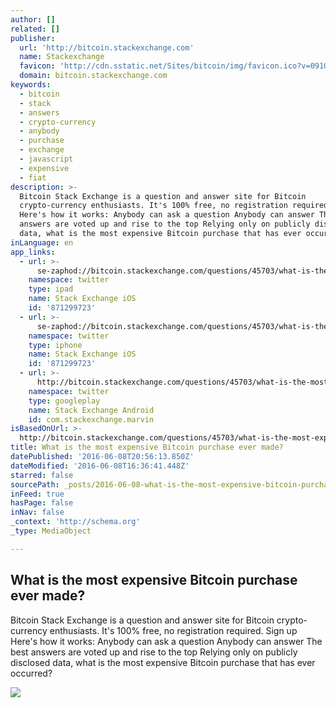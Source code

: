 ```yaml
---
author: []
related: []
publisher:
  url: 'http://bitcoin.stackexchange.com'
  name: Stackexchange
  favicon: 'http://cdn.sstatic.net/Sites/bitcoin/img/favicon.ico?v=0910168c5c65'
  domain: bitcoin.stackexchange.com
keywords:
  - bitcoin
  - stack
  - answers
  - crypto-currency
  - anybody
  - purchase
  - exchange
  - javascript
  - expensive
  - fiat
description: >-
  Bitcoin Stack Exchange is a question and answer site for Bitcoin
  crypto-currency enthusiasts. It's 100% free, no registration required. Sign up
  Here's how it works: Anybody can ask a question Anybody can answer The best
  answers are voted up and rise to the top Relying only on publicly disclosed
  data, what is the most expensive Bitcoin purchase that has ever occurred?
inLanguage: en
app_links:
  - url: >-
      se-zaphod://bitcoin.stackexchange.com/questions/45703/what-is-the-most-expensive-bitcoin-purchase-ever-made
    namespace: twitter
    type: ipad
    name: Stack Exchange iOS
    id: '871299723'
  - url: >-
      se-zaphod://bitcoin.stackexchange.com/questions/45703/what-is-the-most-expensive-bitcoin-purchase-ever-made
    namespace: twitter
    type: iphone
    name: Stack Exchange iOS
    id: '871299723'
  - url: >-
      http://bitcoin.stackexchange.com/questions/45703/what-is-the-most-expensive-bitcoin-purchase-ever-made
    namespace: twitter
    type: googleplay
    name: Stack Exchange Android
    id: com.stackexchange.marvin
isBasedOnUrl: >-
  http://bitcoin.stackexchange.com/questions/45703/what-is-the-most-expensive-bitcoin-purchase-ever-made
title: What is the most expensive Bitcoin purchase ever made?
datePublished: '2016-06-08T20:56:13.850Z'
dateModified: '2016-06-08T16:36:41.448Z'
starred: false
sourcePath: _posts/2016-06-08-what-is-the-most-expensive-bitcoin-purchase-ever-made.md
inFeed: true
hasPage: false
inNav: false
_context: 'http://schema.org'
_type: MediaObject

---
```

<article style=""><h1>What is the most expensive Bitcoin purchase ever made?</h1><p>Bitcoin Stack Exchange is a question and answer site for Bitcoin crypto-currency enthusiasts. It's 100% free, no registration required. Sign up Here's how it works: Anybody can ask a question Anybody can answer The best answers are voted up and rise to the top Relying only on publicly disclosed data, what is the most expensive Bitcoin purchase that has ever occurred?</p><img src="http://cdn.sstatic.net/Sites/bitcoin/img/apple-touch-icon.png?v=a43e5a337e6b&amp;a" /></article>